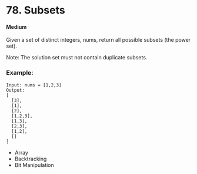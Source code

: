# 78. Subsets
#### Medium

Given a set of distinct integers, nums, return all possible subsets (the power set).

Note: The solution set must not contain duplicate subsets.

### Example:

```
Input: nums = [1,2,3]
Output:
[
  [3],
  [1],
  [2],
  [1,2,3],
  [1,3],
  [2,3],
  [1,2],
  []
]
```

* Array 
* Backtracking
* Bit Manipulation